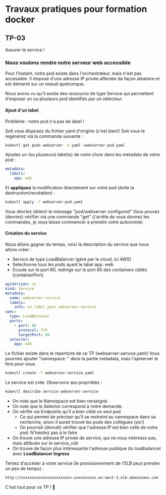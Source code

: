 # Travaux pratiques pour formation docker

## TP-03

Assurer le service !

### Nous voulons rendre notre serveur web accessible

Pour l'instant, notre pod existe dans l'orchestrateur, mais n'est pas accessible.
Il dispose d'une adresse IP privée affectée de façon aléatoire et est démarré sur un noeud quelconque.

Nous avons vu qu'il existe des ressource de type Service qui permettent d'exposer un ou plusieurs pod identifiés par un sélecteur.

#### Ajout d'un label

Problème : notre pod n'a pas de label !

Soit vous disposez du fichier yaml d'origine (c'est bien!)
Soit vous le regénérez via la commande suivante :

```bash
kubectl get pods webserver -o yaml >webserver-pod.yaml
```

Ajoutez un (ou plusieurs) label(s) de votre choix dans les metadata de votre pod :

```yaml
metadata:
  labels:
    app: web
```

Et **appliquez** la modification directement sur votre pod (évite la destruction/recréation) :

```bash
kubectl apply -f webserver-pod.yaml
```

Vous devriez obtenir le message "pod/webserver configured"
Vous pouvez (devriez) vérifier via une commande "get" (j'arrête de vous donnez les commandes, je vous laisse commencer à prendre votre autonomie)

#### Création du service 

Nous allons gagner du temps, voici la description du service que nous allons créer :
* Service de type LoadBalancer (géré par le cloud, ici AWS)
* Selectionne tous les pods ayant le label app: web
* Ecoute sur le port 80, redirige sur le port 80 des containers ciblés (containerPort)

```yaml
apiVersion: v1
kind: Service
metadata:
  name: webserver-service
  labels:
    info: un_label_pour_webserver-service
spec:
  type: LoadBalancer
  ports:
    - port: 80
      protocol: TCP
      targetPort: 80
  selector:
    app: web
```

Le fichier existe dans le répertoire de ce TP (webserver-service.yaml)
Vous pourriez ajouter "namespace: <namespace>" dans la partie metadata, mais l'apiserver le fera pour vous.

```bash
kubectl create -f webserver-service.yaml
```

Le service est créé. Observons ses propriétés :

```bash
kubectl describe service webserver-service
```

* On note que le Namespace est bien renseigné.
* On note que le Selector correspond à notre demande.
* On vérifie via Endpoints qu'il a bien ciblé un seul pod
  * Ce qui permet de préciser qu'il se restreint au namespace dans sa recherche, sinon il aurait trouvé les pods des collègues (sic!)
  * On pourrait (devrait) vérifier que l'adresse IP est bien celle de notre pod. N'hésitez pas à le faire.
* On trouve une adresse IP privée de service, qui ne nous intéresse pas, mais attibuée sur le service_cidr
* On trouve de façon plus intéressante l'adresse publique du loadbalancer avec **LoadBalancer Ingress**

Tentez d'accéder à votre service (le provisionnement de l'ELB peut prendre un peu de temps) :

```bash
http://xxxxxxxxxxxxxxxxxxxxxxx-xxxxxxxxxx.eu-west-3.elb.amazonaws.com
```

C'est tout pour ce TP !  :clap:

